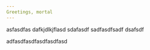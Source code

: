 ```yaml
---
Greetings, mortal
---
```

asfasdfas
dafkjdlkjflasd
sdafasdf
sadfasdfsadf
dsafsdf
<p>adfasdfasdfasdfasdfasd</p>

